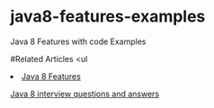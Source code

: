 # java8-features-examples
Java 8 Features with code Examples

#Related Articles
<ul<li> 
  <a href = "https://www.javacodestuffs.com/2020/06/java-8-features.html">Java 8 Features </a>
  </li>
  <a href = "https://www.javacodestuffs.com/2020/06/java-8-interview-questions-and-answers.html"> Java 8 interview questions and answers </a>
  </li>
  </ul>
